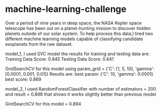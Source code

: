 # machine-learning-challenge
Over a period of nine years in deep space, the NASA Kepler space telescope has been out on a planet-hunting mission to discover hidden planets outside of our solar system.
To help process this data,I tired two different machine learning models capable of classifying candidate exoplanets from the raw dataset.

model_1, I used SVC model the results for training and testing data are:
Training Data Score: 0.845
Testing Data Score: 0.841

GridSearchCV for this model using
 param_grid = {'C': [1, 5, 10],
              'gamma': [0.0001, 0.001, 0.01]}
Results are:
best param: {'C': 10, 'gamma': 0.0001}
best score: 0.869

model_2, I used RandomForestClassifier with number of 
estimators = 200 and 
result = 0.898 that shows it works slightly better than previous model

GirdSearchCV for this model = 0.894
